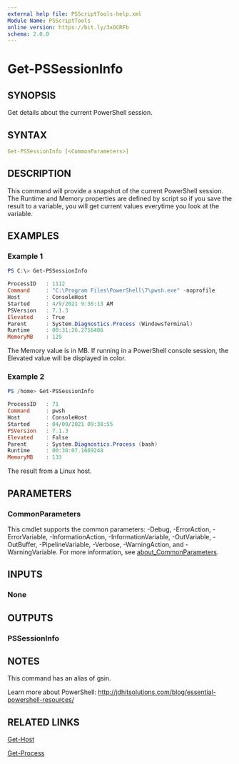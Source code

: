 ```yaml
---
external help file: PSScriptTools-help.xml
Module Name: PSScriptTools
online version: https://bit.ly/3xOCRFb
schema: 2.0.0
---
```


# Get-PSSessionInfo

## SYNOPSIS

Get details about the current PowerShell session.

## SYNTAX

```yaml
Get-PSSessionInfo [<CommonParameters>]
```

## DESCRIPTION

This command will provide a snapshot of the current PowerShell session. The Runtime and Memory properties are defined by script so if you save the result to a variable, you will get current values everytime you look at the variable.

## EXAMPLES

### Example 1

```powershell
PS C:\> Get-PSSessionInfo

ProcessID   : 1112
Command     : "C:\Program Files\PowerShell\7\pwsh.exe" -noprofile
Host        : ConsoleHost
Started     : 4/9/2021 9:36:13 AM
PSVersion   : 7.1.3
Elevated    : True
Parent      : System.Diagnostics.Process (WindowsTerminal)
Runtime     : 00:31:26.2716486
MemoryMB    : 129
```

The Memory value is in MB. If running in a PowerShell console session, the Elevated value will be displayed in color.

### Example 2

```powershell
PS /home> Get-PSSessionInfo

ProcessID   : 71
Command     : pwsh
Host        : ConsoleHost
Started     : 04/09/2021 09:38:55
PSVersion   : 7.1.3
Elevated    : False
Parent      : System.Diagnostics.Process (bash)
Runtime     : 00:30:07.1669248
MemoryMB    : 133
```

The result from a Linux host.

## PARAMETERS

### CommonParameters

This cmdlet supports the common parameters: -Debug, -ErrorAction, -ErrorVariable, -InformationAction, -InformationVariable, -OutVariable, -OutBuffer, -PipelineVariable, -Verbose, -WarningAction, and -WarningVariable. For more information, see [about_CommonParameters](http://go.microsoft.com/fwlink/?LinkID=113216).

## INPUTS

### None

## OUTPUTS

### PSSessionInfo

## NOTES

This command has an alias of gsin.

Learn more about PowerShell: http://jdhitsolutions.com/blog/essential-powershell-resources/

## RELATED LINKS

[Get-Host]()

[Get-Process]()
